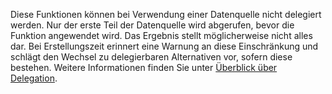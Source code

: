 
Diese Funktionen können bei Verwendung einer Datenquelle nicht delegiert werden. Nur der erste Teil der Datenquelle wird abgerufen, bevor die Funktion angewendet wird.  Das Ergebnis stellt möglicherweise nicht alles dar.  Bei Erstellungszeit erinnert eine Warnung an diese Einschränkung und schlägt den Wechsel zu delegierbaren Alternativen vor, sofern diese bestehen. Weitere Informationen finden Sie unter [Überblick über Delegation](../maker/canvas-apps/delegation-overview.md).

